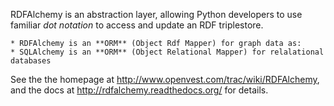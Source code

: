 RDFAlchemy is an abstraction layer, allowing Python developers to use familiar
*dot notation* to access and update an RDF triplestore.
    
    * RDFAlchemy is an **ORM** (Object Rdf Mapper) for graph data as:
    * SQLAlchemy is an **ORM** (Object Relational Mapper) for relalational databases
      
See the the homepage at http://www.openvest.com/trac/wiki/RDFAlchemy,
and the docs at http://rdfalchemy.readthedocs.org/ for details.

